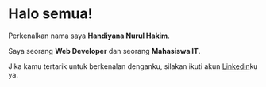 # Halo semua! 

Perkenalkan nama saya **Handiyana Nurul Hakim**.<br>

Saya seorang **Web Developer** dan seorang **Mahasiswa IT**.<br>

Jika kamu tertarik untuk berkenalan denganku, silakan ikuti akun [Linkedin](https://www.linkedin.com/in/handi-law/)ku ya.

<!--
**handiyana13/handiyana13** is a ✨ _special_ ✨ repository because its `README.md` (this file) appears on your GitHub profile.

Here are some ideas to get you started:

- 🔭 I’m currently working on ...
- 🌱 I’m currently learning ...
- 👯 I’m looking to collaborate on ...
- 🤔 I’m looking for help with ...
- 💬 Ask me about ...
- 📫 How to reach me: ...
- 😄 Pronouns: ...
- ⚡ Fun fact: ...
-->
